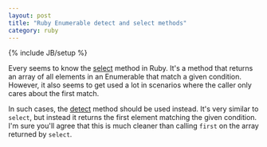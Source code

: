 ```yaml
---
layout: post
title: "Ruby Enumerable detect and select methods"
category: ruby
---
```

{% include JB/setup %}

Every seems to know the [select](http://ruby-doc.org/core-2.1.0/Enumerable.html#method-i-select) method in Ruby. It's a method that returns an array of all elements in an Enumerable that match a given condition. However, it also seems to get used a lot in scenarios where the caller only cares about the first match.

In such cases, the [detect](http://ruby-doc.org/core-2.1.0/Enumerable.html#method-i-detect) method should be used instead. It's very similar to `select`, but instead it returns the first element matching the given condition. I'm sure you'll agree that this is much cleaner than calling `first` on the array returned by `select`.
